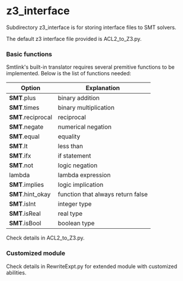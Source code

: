 z3_interface
=====================

Subdirectory z3_interface is for storing interface files to
SMT solvers.

The default z3 interface file provided is ACL2_to_Z3.py.

### Basic functions

Smtlink's built-in translator requires several premitive
functions to be implemented. Below is the list of functions
needed:

  Option             | Explanation
  ------------------ | ---------------------------------
  __SMT__.plus       | binary addition
  __SMT__.times      | binary multiplication
  __SMT__.reciprocal | reciprocal
  __SMT__.negate     | numerical negation
  __SMT__.equal      | equality
  __SMT__.lt         | less than
  __SMT__.ifx        | if statement
  __SMT__.not        | logic negation
  lambda             | lambda expression
  __SMT__.implies    | logic implication
  __SMT__.hint_okay  | function that always return false
  __SMT__.isInt      | integer type
  __SMT__.isReal     | real type
  __SMT__.isBool     | boolean type

Check details in ACL2_to_Z3.py.

### Customized module

Check details in RewriteExpt.py for extended module with customized abilities.
